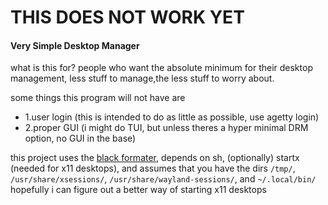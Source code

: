 # THIS DOES NOT WORK YET

#### Very Simple Desktop Manager

what is this for?
people who want the absolute minimum for their desktop management,
less stuff to manage,the less stuff to worry about.

some things this program will not have are
* 1.user login (this is intended to do as little as possible, use agetty login)
* 2.proper GUI (i might do TUI, but unless theres a hyper minimal DRM option, no GUI in the base)

this project uses the [black formater](https://github.com/psf/black),
depends on sh, (optionally) startx (needed for x11 desktops), and assumes
that you have the dirs ``/tmp/``, ``/usr/share/xsessions/``, 
``/usr/share/wayland-sessions/``, and ``~/.local/bin/``
hopefully i can figure out a better way of starting x11 desktops
